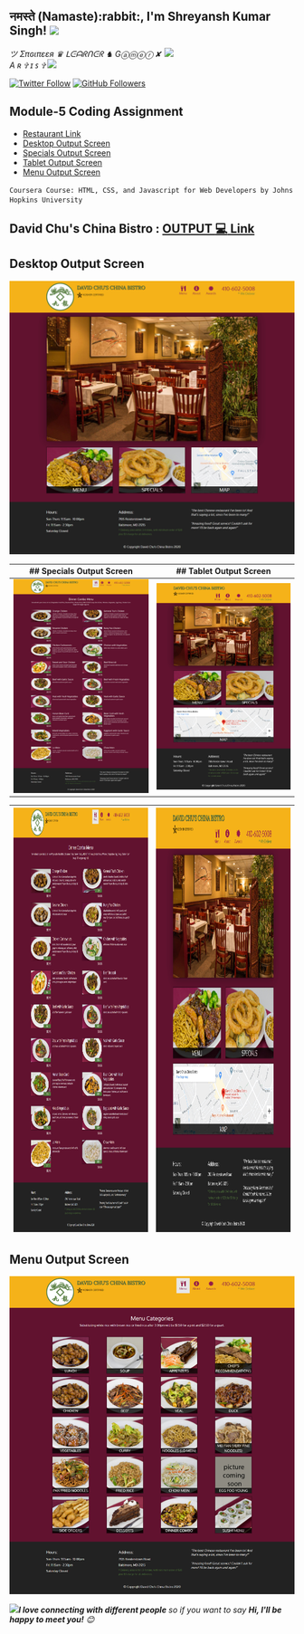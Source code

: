 <h2>नमस्ते (Namaste):rabbit:, I'm Shreyansh Kumar Singh! <img src="https://media.giphy.com/media/12oufCB0MyZ1Go/giphy.gif" width="50"></h2>
<img align='right' src="https://media.giphy.com/media/12BYUePgtn7sis/giphy.gif" width="230">
<p><em>ツ Σπɢιπεεя ♛ ᒪᕮᗩᖇᑎᕮᖇ ♞ Gⓐⓜⓔⓡ ✘ A ʀ ✞ ɪ ꜱ ✞ <img src="https://media.giphy.com/media/WUlplcMpOCEmTGBtBW/giphy.gif" width="30"> 
</em></p>

[![Twitter Follow](https://img.shields.io/twitter/follow/GURU_Shreyansh?&style=social)](https://twitter.com/intent/user?screen_name=GURU_Shreyansh)
[![GitHub Followers](https://img.shields.io/github/followers/guru-shreyansh?label=Follow%20Me%21&style=social&link=https://github.com/guru-shreyansh)](https://github.com/guru-shreyansh)

## Module-5 Coding Assignment

- [Restaurant Link](https://guru-shreyansh.github.io/WebDev_JHU_HTML-CSS-JS/Module-5_Restaurant/index4.html)
- [Desktop Output Screen](#desktop-output-screen)
- [Specials Output Screen](#specials-output-screen)
- [Tablet Output Screen](#tablet-output-screen)
- [Menu Output Screen](#menu-output-screen)

`Coursera Course: HTML, CSS, and Javascript for Web Developers by Johns Hopkins University`

## David Chu's China Bistro : [OUTPUT :computer: Link](https://guru-shreyansh.github.io/WebDev_JHU_HTML-CSS-JS/Module-5_Restaurant/index4.html)
## Desktop Output Screen
![Desktop Output Screen](Output-Screenshot-DESKTOP.jpg)


| ## Specials Output Screen  | ## Tablet Output Screen |
| ------------- | ------------- |
| ![Specials Output Screen](Output-Screenshot-SPECIALS.jpg) | ![Tablet Output Screen](Output-Screenshot-TABLET.jpg) |


| <img src="Output-Screenshot-SPECIALS.jpg" width=500 height=750> | <img src="Output-Screenshot-TABLET.jpg" width=500 height=750> |
|:---:|:---:|

## Menu Output Screen
![Menu Output Screen](Output-Screenshot-MENU.jpg)

<img src="https://media.giphy.com/media/LnQjpWaON8nhr21vNW/giphy.gif" width="60"><em><b>I love connecting with different people</b> so if you want to say <b>Hi, I'll be happy to meet you!</b> 😊</em>
